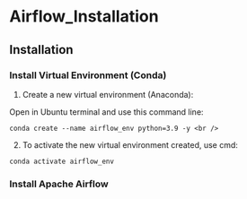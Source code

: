# Airflow_Installation

## Installation

### Install Virtual Environment (Conda)

   1. Create a new virtual environment (Anaconda):
   
   Open in Ubuntu terminal and use this command line:
   
   ```
   conda create --name airflow_env python=3.9 -y <br />
   ```
   2. To activate the new virtual environment created, use cmd:
   ```
   conda activate airflow_env
   ```
   
### Install Apache Airflow
